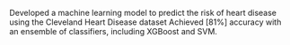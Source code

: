 Developed a machine learning model to predict the risk of heart
disease using the Cleveland Heart Disease dataset
Achieved [81%] accuracy with an ensemble of classifiers, including
XGBoost and SVM.
